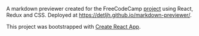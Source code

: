 A markdown previewer created for the FreeCodeCamp [project](https://www.freecodecamp.org/learn/front-end-libraries/front-end-libraries-projects/build-a-markdown-previewer) using React, Redux and CSS. Deployed at https://detljh.github.io/markdown-previewer/.

This project was bootstrapped with [Create React App](https://github.com/facebook/create-react-app).
